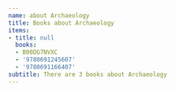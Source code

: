 ```yaml
---
name: about Archaeology
title: Books about Archaeology
items:
- title: null
  books:
  - B00DG7NVXC
  - '9780691245607'
  - '9780691166407'
subtitle: There are 3 books about Archaeology
---
```


